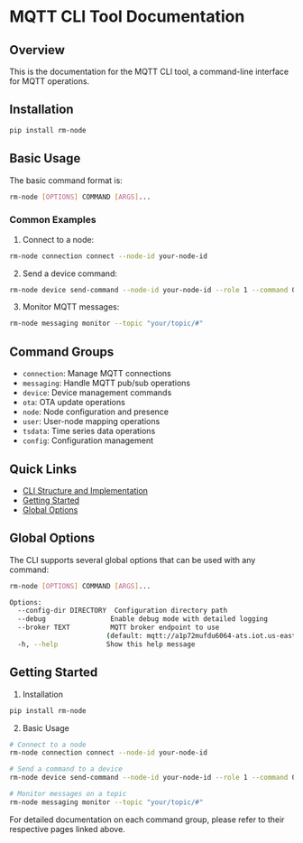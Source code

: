 # MQTT CLI Tool Documentation

## Overview

This is the documentation for the MQTT CLI tool, a command-line interface for MQTT operations.

## Installation

```bash
pip install rm-node
```

## Basic Usage

The basic command format is:

```bash
rm-node [OPTIONS] COMMAND [ARGS]...
```

### Common Examples

1. Connect to a node:
```bash
rm-node connection connect --node-id your-node-id
```

2. Send a device command:
```bash
rm-node device send-command --node-id your-node-id --role 1 --command 0
```

3. Monitor MQTT messages:
```bash
rm-node messaging monitor --topic "your/topic/#"
```

## Command Groups

- `connection`: Manage MQTT connections
- `messaging`: Handle MQTT pub/sub operations
- `device`: Device management commands
- `ota`: OTA update operations
- `node`: Node configuration and presence
- `user`: User-node mapping operations
- `tsdata`: Time series data operations
- `config`: Configuration management

## Quick Links

- [CLI Structure and Implementation](structure.md)
- [Getting Started](#getting-started)
- [Global Options](#global-options)

## Global Options

The CLI supports several global options that can be used with any command:

```bash
rm-node [OPTIONS] COMMAND [ARGS]...

Options:
  --config-dir DIRECTORY  Configuration directory path
  --debug                Enable debug mode with detailed logging
  --broker TEXT          MQTT broker endpoint to use
                        (default: mqtt://a1p72mufdu6064-ats.iot.us-east-1.amazonaws.com)
  -h, --help            Show this help message
```

## Getting Started

1. Installation
```bash
pip install rm-node
```

2. Basic Usage
```bash
# Connect to a node
rm-node connection connect --node-id your-node-id

# Send a command to a device
rm-node device send-command --node-id your-node-id --role 1 --command 0

# Monitor messages on a topic
rm-node messaging monitor --topic "your/topic/#"
```

For detailed documentation on each command group, please refer to their respective pages linked above. 